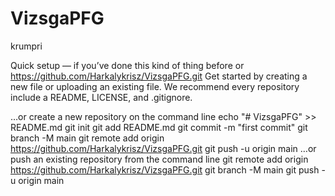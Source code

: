 # VizsgaPFG
krumpri


Quick setup — if you’ve done this kind of thing before
or	
https://github.com/Harkalykrisz/VizsgaPFG.git
Get started by creating a new file or uploading an existing file. We recommend every repository include a README, LICENSE, and .gitignore.

…or create a new repository on the command line
echo "# VizsgaPFG" >> README.md
git init
git add README.md
git commit -m "first commit"
git branch -M main
git remote add origin https://github.com/Harkalykrisz/VizsgaPFG.git
git push -u origin main
…or push an existing repository from the command line
git remote add origin https://github.com/Harkalykrisz/VizsgaPFG.git
git branch -M main
git push -u origin main
